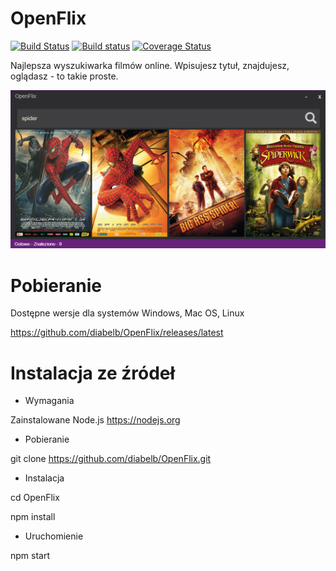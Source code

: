 # OpenFlix

[![Build Status](https://travis-ci.org/diabelb/OpenFlix.svg?branch=master)](https://travis-ci.org/diabelb/OpenFlix)
[![Build status](https://ci.appveyor.com/api/projects/status/tp565om6karof6ec?svg=true)](https://ci.appveyor.com/project/diabelb/openflix)
[![Coverage Status](https://coveralls.io/repos/github/diabelb/OpenFlix/badge.svg?branch=master)](https://coveralls.io/github/diabelb/OpenFlix?branch=master)

Najlepsza wyszukiwarka filmów online. Wpisujesz tytuł, znajdujesz, oglądasz - to takie proste.

![Alt OpenFlix](https://github.com/diabelb/OpenFlix/blob/master/preview.png?raw=true "OpenFlix")

# Pobieranie
Dostępne wersje dla systemów Windows, Mac OS, Linux

https://github.com/diabelb/OpenFlix/releases/latest

# Instalacja ze źródeł

* Wymagania

Zainstalowane Node.js https://nodejs.org

* Pobieranie

git clone https://github.com/diabelb/OpenFlix.git

* Instalacja

cd OpenFlix

npm install

* Uruchomienie

npm start

